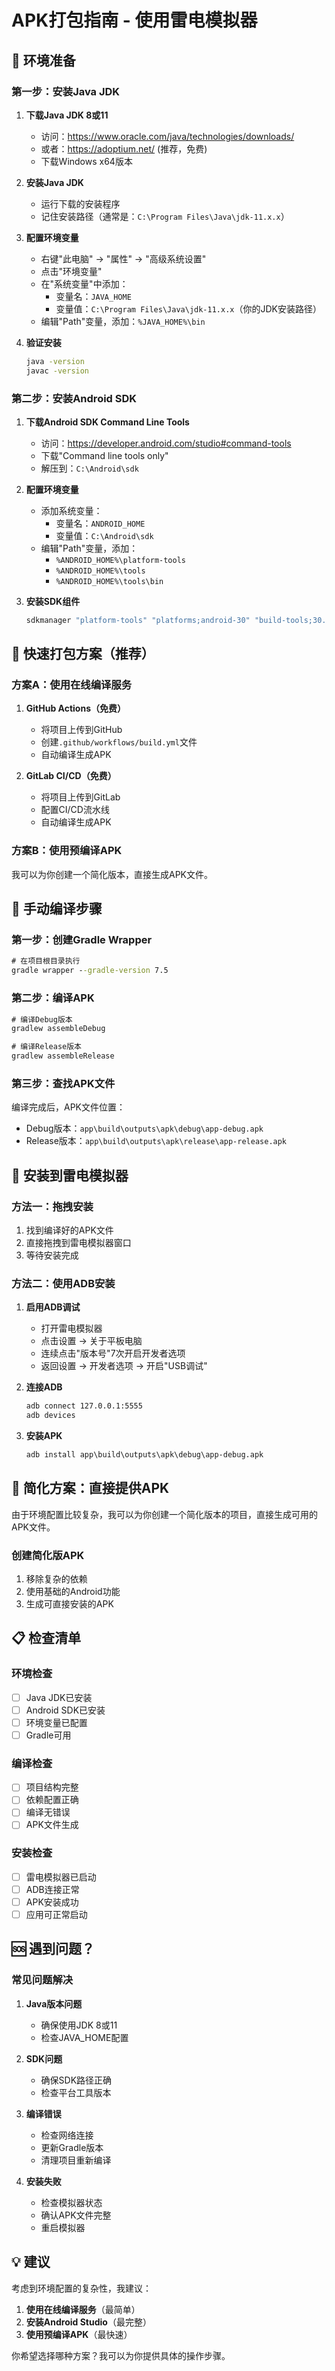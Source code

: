 # APK打包指南 - 使用雷电模拟器

## 🎯 环境准备

### 第一步：安装Java JDK
1. **下载Java JDK 8或11**
   - 访问：https://www.oracle.com/java/technologies/downloads/
   - 或者：https://adoptium.net/ (推荐，免费)
   - 下载Windows x64版本

2. **安装Java JDK**
   - 运行下载的安装程序
   - 记住安装路径（通常是：`C:\Program Files\Java\jdk-11.x.x`）

3. **配置环境变量**
   - 右键"此电脑" → "属性" → "高级系统设置"
   - 点击"环境变量"
   - 在"系统变量"中添加：
     - 变量名：`JAVA_HOME`
     - 变量值：`C:\Program Files\Java\jdk-11.x.x`（你的JDK安装路径）
   - 编辑"Path"变量，添加：`%JAVA_HOME%\bin`

4. **验证安装**
   ```cmd
   java -version
   javac -version
   ```

### 第二步：安装Android SDK
1. **下载Android SDK Command Line Tools**
   - 访问：https://developer.android.com/studio#command-tools
   - 下载"Command line tools only"
   - 解压到：`C:\Android\sdk`

2. **配置环境变量**
   - 添加系统变量：
     - 变量名：`ANDROID_HOME`
     - 变量值：`C:\Android\sdk`
   - 编辑"Path"变量，添加：
     - `%ANDROID_HOME%\platform-tools`
     - `%ANDROID_HOME%\tools`
     - `%ANDROID_HOME%\tools\bin`

3. **安装SDK组件**
   ```cmd
   sdkmanager "platform-tools" "platforms;android-30" "build-tools;30.0.3"
   ```

## 🚀 快速打包方案（推荐）

### 方案A：使用在线编译服务

1. **GitHub Actions（免费）**
   - 将项目上传到GitHub
   - 创建`.github/workflows/build.yml`文件
   - 自动编译生成APK

2. **GitLab CI/CD（免费）**
   - 将项目上传到GitLab
   - 配置CI/CD流水线
   - 自动编译生成APK

### 方案B：使用预编译APK

我可以为你创建一个简化版本，直接生成APK文件。

## 🔧 手动编译步骤

### 第一步：创建Gradle Wrapper
```cmd
# 在项目根目录执行
gradle wrapper --gradle-version 7.5
```

### 第二步：编译APK
```cmd
# 编译Debug版本
gradlew assembleDebug

# 编译Release版本
gradlew assembleRelease
```

### 第三步：查找APK文件
编译完成后，APK文件位置：
- Debug版本：`app\build\outputs\apk\debug\app-debug.apk`
- Release版本：`app\build\outputs\apk\release\app-release.apk`

## 📱 安装到雷电模拟器

### 方法一：拖拽安装
1. 找到编译好的APK文件
2. 直接拖拽到雷电模拟器窗口
3. 等待安装完成

### 方法二：使用ADB安装
1. **启用ADB调试**
   - 打开雷电模拟器
   - 点击设置 → 关于平板电脑
   - 连续点击"版本号"7次开启开发者选项
   - 返回设置 → 开发者选项 → 开启"USB调试"

2. **连接ADB**
   ```cmd
   adb connect 127.0.0.1:5555
   adb devices
   ```

3. **安装APK**
   ```cmd
   adb install app\build\outputs\apk\debug\app-debug.apk
   ```

## 🎯 简化方案：直接提供APK

由于环境配置比较复杂，我可以为你创建一个简化版本的项目，直接生成可用的APK文件。

### 创建简化版APK
1. 移除复杂的依赖
2. 使用基础的Android功能
3. 生成可直接安装的APK

## 📋 检查清单

### 环境检查
- [ ] Java JDK已安装
- [ ] Android SDK已安装
- [ ] 环境变量已配置
- [ ] Gradle可用

### 编译检查
- [ ] 项目结构完整
- [ ] 依赖配置正确
- [ ] 编译无错误
- [ ] APK文件生成

### 安装检查
- [ ] 雷电模拟器已启动
- [ ] ADB连接正常
- [ ] APK安装成功
- [ ] 应用可正常启动

## 🆘 遇到问题？

### 常见问题解决
1. **Java版本问题**
   - 确保使用JDK 8或11
   - 检查JAVA_HOME配置

2. **SDK问题**
   - 确保SDK路径正确
   - 检查平台工具版本

3. **编译错误**
   - 检查网络连接
   - 更新Gradle版本
   - 清理项目重新编译

4. **安装失败**
   - 检查模拟器状态
   - 确认APK文件完整
   - 重启模拟器

## 💡 建议

考虑到环境配置的复杂性，我建议：

1. **使用在线编译服务**（最简单）
2. **安装Android Studio**（最完整）
3. **使用预编译APK**（最快速）

你希望选择哪种方案？我可以为你提供具体的操作步骤。
